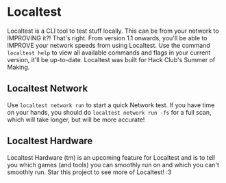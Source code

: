 # Localtest

Localtest is a CLI tool to test stuff locally. This can be from your network to IMPROVING it?! That's right. From version 1.1 onwards, you'll be able to IMPROVE your network speeds from using Localtest. Use the command ```localtest help``` to view all available commands and flags in your current version, it'll be up-to-date. Localtest was built for Hack Club's Summer of Making.

## Localtest Network

Use ```localtest network run``` to start a quick Network test. If you have time on your hands, you should do ```localtest network run -fs``` for a full scan, which will take longer, but will be more accurate!

## Localtest Hardware

Localtest Hardware (tm) is an upcoming feature for Localtest and is to tell you which games (and tools) you can smoothly run on and which you can't smoothly run. Star this project to see more of Localtest! :3
